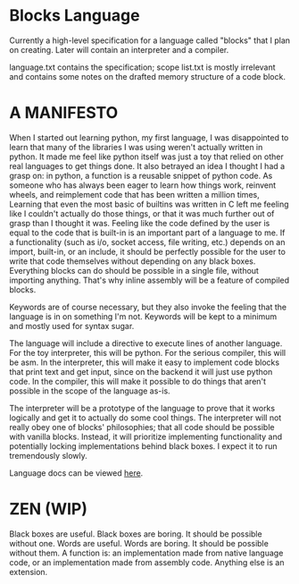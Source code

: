 # Blocks Language
Currently a high-level specification for a language called "blocks" that I plan on creating. Later will contain an interpreter and a compiler.

language.txt contains the specification; scope list.txt is mostly irrelevant and contains some notes on the drafted memory structure of a code block.

# A MANIFESTO

When I started out learning python, my first language, I was disappointed to learn that many of the libraries I was using weren't actually written in python. It made me feel like python itself was just a toy that relied on other real languages to get things done. It also betrayed an idea I thought I had a grasp on: in python, a function is a reusable snippet of python code. As someone who has always been eager to learn how things work, reinvent wheels, and reimplement code that has been written a million times, Learning that even the most basic of builtins was written in C left me feeling like I couldn't actually do those things, or that it was much further out of grasp than I thought it was. Feeling like the code defined by the user is equal to the code that is built-in is an important part of a language to me. If a functionality (such as i/o, socket access, file writing, etc.) depends on an import, built-in, or an include, it should be perfectly possible for the user to write that code themselves without depending on any black boxes. Everything blocks can do should be possible in a single file, without importing anything. That's why inline assembly will be a feature of compiled blocks.

Keywords are of course necessary, but they also invoke the feeling that the language is in on something I'm not. Keywords will be kept to a minimum and mostly used for syntax sugar.

The language will include a directive to execute lines of another language. For the toy interpreter, this will be python. For the serious compiler, this will be asm. In the interpreter, this will make it easy to implement code blocks that print text and get input, since on the backend it will just use python code. In the compiler, this will make it possible to do things that aren't possible in the scope of the language as-is.

The interpreter will be a prototype of the language to prove that it works logically and get it to actually do some cool things. The interpreter will not really obey one of blocks' philosophies; that all code should be possible with vanilla blocks. Instead, it will prioritize implementing functionality and potentially locking implementations behind black boxes. I expect it to run tremendously slowly.

Language docs can be viewed [here](https://github.com/angel-721/blocks-language/blob/update-language-docs/language.md).

# ZEN (WIP)
Black boxes are useful.
Black boxes are boring.
It should be possible without one.
Words are useful.
Words are boring.
It should be possible without them.
A function is:
an implementation made from native language code, or
an implementation made from assembly code.
Anything else is an extension.
